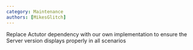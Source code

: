 ```yaml
---
category: Maintenance
authors: [MikesGlitch]
---
```


Replace Actutor dependency with our own implementation to ensure the Server version displays properly in all scenarios
